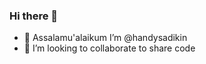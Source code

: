 ### Hi there 👋

- 🌱 Assalamu'alaikum I’m @handysadikin
- 👯 I’m looking to collaborate to share code

<!---
- 💬 Ask me about ...
- 📫 How to reach me: ...
- 😄 Pronouns: ...
- ⚡ Fun fact: ...-->
